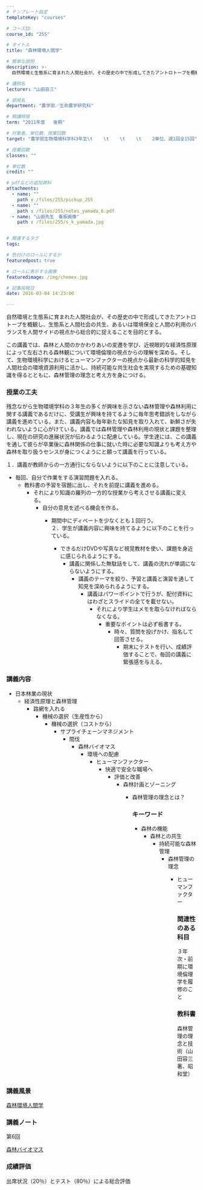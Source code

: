 ```yaml
---
# テンプレート指定
templateKey: "courses"

# コースID
course_id: "255"

# タイトル
title: "森林環境人間学"

# 簡単な説明
description: >-
  自然環境と生態系に育まれた人間社会が、その歴史の中で形成してきたアントロトープを概観し、生態系と人間社会の共生、あるいは環境保全と人間の利用のバランスを人間サイドの視点から総合的に捉えることを目的とす...

# 講師名
lecturer: "山田容三"

# 部局名
department: "農学部／生命農学研究科"

# 開講時限
term: "2011年度	後期"

# 対象者、単位数、授業回数
target: "農学部生物環境科学科3年生\t    \t    \t    \t    2単位、週1回全15回"

# 授業回数
classes: ""

# 単位数
credit: ""

# pdfなどの追加資料
attachments: 
  - name: "" 
    path : /files/255/pickup_255
  - name: "" 
    path : /files/255/notes_yamada_6.pdf
  - name: "山田先生　看板画像" 
    path : /files/255/s_k_yamada.jpg


# 関連するタグ
tags:

# 色付けのロールにするか
featuredpost: true

# ロールに表示する画像
featuredimage: /img/chemex.jpg

# 記事投稿日
date: 2016-03-04 14:23:00

---
```

自然環境と生態系に育まれた人間社会が、その歴史の中で形成してきたアントロトープを概観し、生態系と人間社会の共生、あるいは環境保全と人間の利用のバランスを人間サイドの視点から総合的に捉えることを目的とする。 

この講義では、森林と人間のかかわりあいの変遷を学び、近視眼的な経済性原理によって左右される森林観について環境倫理の視点からの理解を深める。そして、生物環境科学におけるヒューマンファクターの視点から最新の科学的知見を人間社会の環境資源利用に活かし、持続可能な共生社会を実現するための基礎知識を得るとともに、森林管理の理念と考え方を身につける。
### 授業の工夫

残念ながら生物環境学科の３年生の多くが興味を示さない森林管理や森林利用に関する講義であるだけに、受講生が興味を持てるように毎年思考錯誤をしながら講義を進めている。また、講義内容も毎年新たな知見を取り入れて、新鮮さが失われないように心がけている。講義では森林管理や森林利用の現状と課題を整理し、現在の研究の進展状況が伝わるように配慮している。学生達には、この講義を通して彼らが卒業後に森林関係の仕事に就いた時に必要な知識よりも考え方や森林を取り扱うセンスが身につくようにと願って講義を行っている。

１．講義が教師からの一方通行にならないように以下のことに注意している。

  * 毎回、自分で作業をする演習問題を入れる。 
      * 教科書の予習を宿題に出し、それを前提に講義を進める。 
          * それにより知識の羅列の一方的な授業から考えさせる講義に変える。 
              * 自分の意見を述べる機会を作る。 
                  * 期間中にディベートを少なくとも１回行う。  
                    ２．学生が講義内容に興味を持てるように以下のことを行っている。
                    
                      * できるだけDVDや写真など視覚教材を使い、課題を身近に感じられるようにする。 
                          * 講義に関係した無駄話をして、講義の流れが単調にならないようにする。 
                              * 講義のテーマを絞り、予習と講義と演習を通して知見を深められるようにする。 
                                  * 講義はパワーポイントで行うが、配付資料にはわざとスライドの全てを載せない。 
                                      * それにより学生はメモを取らなければならなくなる。 
                                          * 重要なポイントは必ず板書する。 
                                              * 時々、質問を投げかけ、指名して回答させる。 
                                                  * 期末にテストを行い、成績評価することで、毎回の講義に緊張感を与える。 

### 講義内容

  * 日本林業の現状 
      * 経済性原理と森林管理 
          * 路網を入れる 
              * 機械の選択（生産性から） 
                  * 機械の選択（コストから） 
                      * サプライチェーンマネジメント 
                          * 間伐 
                              * 森林バイオマス 
                                  * 環境への配慮 
                                      * ヒューマンファクター 
                                          * 快適で安全な職場へ 
                                              * 評価と改善 
                                                  * 森林計画とゾーニング 
                                                      * 森林管理の理念とは？  
                                                        ### キーワード
                                                        
                                                          * 森林の機能 
                                                              * 森林との共生 
                                                                  * 持続可能な森林管理 
                                                                      * 森林管理の理念 
                                                                          * ヒューマンファクター  
                                                                            ### 関連性のある科目
                                                                            
                                                                            ３年次・前期に環境倫理学を履修のこと 
                                                                            
                                                                            ### 教科書
                                                                            
                                                                            森林管理の理念と技術（山田容三著、昭和堂）

### 講義風景

[森林環境人間学](http://nuvideo.media.nagoya-u.ac.jp/embed/b49df90867e2d07f5d102e354f51144cf18d6e92) 

### 講義ノート

第6回


[森林バイオマス](/files/255/notes_yamada_6.pdf) 

### 成績評価

出席状況（20％）とテスト（80％）による総合評価
